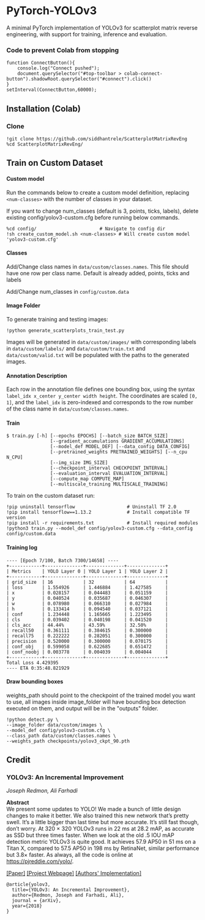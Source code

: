# PyTorch-YOLOv3
A minimal PyTorch implementation of YOLOv3 for scatterplot matrix reverse engineering, with support for training, inference and evaluation.

### Code to prevent Colab from stopping
```
function ConnectButton(){
    console.log("Connect pushed"); 
    document.querySelector("#top-toolbar > colab-connect-button").shadowRoot.querySelector("#connect").click() 
}
setInterval(ConnectButton,60000);
```

## Installation (Colab)
### Clone
```
!git clone https://github.com/siddhantrele/ScatterplotMatrixRevEng  
%cd ScatterplotMatrixRevEng/
```

## Train on Custom Dataset

#### Custom model
Run the commands below to create a custom model definition, replacing `<num-classes>` with the number of classes in your dataset.

If you want to change num_classes (default is 3, points, ticks, labels), delete existing config/yolov3-custom.cfg before running below commands.
```
%cd config/                       # Navigate to config dir                         
!sh create_custom_model.sh <num-classes> # Will create custom model 'yolov3-custom.cfg'
```

#### Classes
Add/Change class names in `data/custom/classes.names`. This file should have one row per class name. Default is already added, points, ticks and labels

Add/Change num_classes in `config/custom.data`

#### Image Folder
To generate training and testing images:
```
!python generate_scatterplots_train_test.py
```
Images will be generated in `data/custom/images/` with corresponding labels in `data/custom/labels/` and `data/custom/train.txt` and `data/custom/valid.txt` will be populated with the paths to the generated images.

#### Annotation Description
Each row in the annotation file defines one bounding box, using the syntax `label_idx x_center y_center width height`. The coordinates are scaled `[0, 1]`, and the `label_idx` is zero-indexed and corresponds to the row number of the class name in `data/custom/classes.names`.

#### Train
```
$ train.py [-h] [--epochs EPOCHS] [--batch_size BATCH_SIZE]
                [--gradient_accumulations GRADIENT_ACCUMULATIONS]
                [--model_def MODEL_DEF] [--data_config DATA_CONFIG]
                [--pretrained_weights PRETRAINED_WEIGHTS] [--n_cpu N_CPU]
                [--img_size IMG_SIZE]
                [--checkpoint_interval CHECKPOINT_INTERVAL]
                [--evaluation_interval EVALUATION_INTERVAL]
                [--compute_map COMPUTE_MAP]
                [--multiscale_training MULTISCALE_TRAINING]

```

To train on the custom dataset run:

```
!pip uninstall tensorflow                   # Uninstall TF 2.0
!pip install tensorflow==1.13.2             # Install compatible TF version
!pip install -r requirements.txt            # Install required modules
!python3 train.py --model_def config/yolov3-custom.cfg --data_config config/custom.data
```

#### Training log
```
---- [Epoch 7/100, Batch 7300/14658] ----
+------------+--------------+--------------+--------------+
| Metrics    | YOLO Layer 0 | YOLO Layer 1 | YOLO Layer 2 |
+------------+--------------+--------------+--------------+
| grid_size  | 16           | 32           | 64           |
| loss       | 1.554926     | 1.446884     | 1.427585     |
| x          | 0.028157     | 0.044483     | 0.051159     |
| y          | 0.040524     | 0.035687     | 0.046307     |
| w          | 0.078980     | 0.066310     | 0.027984     |
| h          | 0.133414     | 0.094540     | 0.037121     |
| conf       | 1.234448     | 1.165665     | 1.223495     |
| cls        | 0.039402     | 0.040198     | 0.041520     |
| cls_acc    | 44.44%       | 43.59%       | 32.50%       |
| recall50   | 0.361111     | 0.384615     | 0.300000     |
| recall75   | 0.222222     | 0.282051     | 0.300000     |
| precision  | 0.520000     | 0.300000     | 0.070175     |
| conf_obj   | 0.599058     | 0.622685     | 0.651472     |
| conf_noobj | 0.003778     | 0.004039     | 0.004044     |
+------------+--------------+--------------+--------------+
Total Loss 4.429395
---- ETA 0:35:48.821929
```

#### Draw bounding boxes
weights_path should point to the checkpoint of the trained model you want to use, all images inside image_folder will have bounding box detection executed on them, and output will be in the "outputs" folder.
```
!python detect.py \
--image_folder data/custom/images \
--model_def config/yolov3-custom.cfg \
--class_path data/custom/classes.names \
--weights_path checkpoints/yolov3_ckpt_90.pth
```

## Credit

### YOLOv3: An Incremental Improvement
_Joseph Redmon, Ali Farhadi_ <br>

**Abstract** <br>
We present some updates to YOLO! We made a bunch
of little design changes to make it better. We also trained
this new network that’s pretty swell. It’s a little bigger than
last time but more accurate. It’s still fast though, don’t
worry. At 320 × 320 YOLOv3 runs in 22 ms at 28.2 mAP,
as accurate as SSD but three times faster. When we look
at the old .5 IOU mAP detection metric YOLOv3 is quite
good. It achieves 57.9 AP50 in 51 ms on a Titan X, compared
to 57.5 AP50 in 198 ms by RetinaNet, similar performance
but 3.8× faster. As always, all the code is online at
https://pjreddie.com/yolo/.

[[Paper]](https://pjreddie.com/media/files/papers/YOLOv3.pdf) [[Project Webpage]](https://pjreddie.com/darknet/yolo/) [[Authors' Implementation]](https://github.com/pjreddie/darknet)

```
@article{yolov3,
  title={YOLOv3: An Incremental Improvement},
  author={Redmon, Joseph and Farhadi, Ali},
  journal = {arXiv},
  year={2018}
}
```
